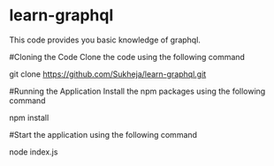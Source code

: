 # learn-graphql
This code provides you basic knowledge of graphql.

#Cloning the Code
Clone the code using the following command

git clone https://github.com/Sukheja/learn-graphql.git

#Running the Application
Install the npm packages using the following command

npm install

#Start the application using the following command

node index.js
